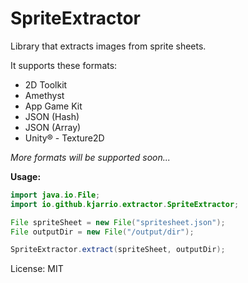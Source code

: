 # SpriteExtractor
Library that extracts images from sprite sheets.

It supports these formats:

* 2D Toolkit
* Amethyst
* App Game Kit
* JSON (Hash)
* JSON (Array)
* Unity® - Texture2D

*More formats will be supported soon...*

**Usage:**
    
```java
import java.io.File;
import io.github.kjarrio.extractor.SpriteExtractor;

File spriteSheet = new File("spritesheet.json");
File outputDir = new File("/output/dir");

SpriteExtractor.extract(spriteSheet, outputDir);
```

License: MIT